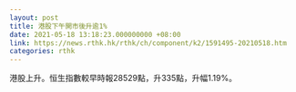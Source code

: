 ```yaml
---
layout: post
title: 港股下午開市後升逾1%
date: 2021-05-18 13:18:23.000000000 +08:00
link: https://news.rthk.hk/rthk/ch/component/k2/1591495-20210518.htm
categories: rthk
---
```


港股上升。恒生指數較早時報28529點，升335點，升幅1.19%。
